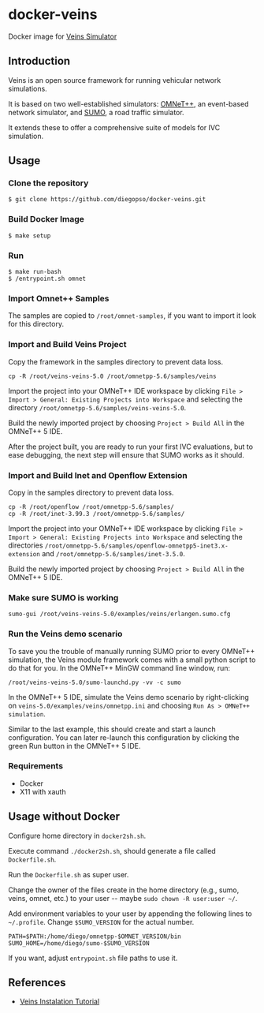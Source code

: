 docker-veins
============

Docker image for [Veins Simulator](https://veins.car2x.org/)

## Introduction

Veins is an open source framework for running vehicular network simulations.

It is based on two well-established simulators: [OMNeT++](https://www.omnetpp.org/), an event-based network simulator, and [SUMO](http://sumo.dlr.de/index.html), a road traffic simulator.

It extends these to offer a comprehensive suite of models for IVC simulation.

## Usage

### Clone the repository

```console
$ git clone https://github.com/diegopso/docker-veins.git
```

### Build Docker Image

```console
$ make setup
```

### Run

```console
$ make run-bash
$ /entrypoint.sh omnet
```

### Import Omnet++ Samples

The samples are copied to `/root/omnet-samples`, if you want to import it look for this directory.

### Import and Build Veins Project

Copy 	the framework in the samples directory to prevent data loss.

```
cp -R /root/veins-veins-5.0 /root/omnetpp-5.6/samples/veins
```

Import the project into your OMNeT++ IDE workspace by clicking `File > Import > General: Existing Projects into Workspace` and selecting the directory `/root/omnetpp-5.6/samples/veins-veins-5.0`.

Build the newly imported project by choosing `Project > Build All` in the OMNeT++ 5 IDE.

After the project built, you are ready to run your first IVC evaluations, but to ease debugging, the next step will ensure that SUMO works as it should.

### Import and Build Inet and Openflow Extension

Copy in the samples directory to prevent data loss.

```
cp -R /root/openflow /root/omnetpp-5.6/samples/
cp -R /root/inet-3.99.3 /root/omnetpp-5.6/samples/
```

Import the project into your OMNeT++ IDE workspace by clicking `File > Import > General: Existing Projects into Workspace` and selecting the directories `/root/omnetpp-5.6/samples/openflow-omnetpp5-inet3.x-extension` and `/root/omnetpp-5.6/samples/inet-3.5.0`.

Build the newly imported project by choosing `Project > Build All` in the OMNeT++ 5 IDE.

### Make sure SUMO is working

```console
sumo-gui /root/veins-veins-5.0/examples/veins/erlangen.sumo.cfg
```

### Run the Veins demo scenario

To save you the trouble of manually running SUMO prior to every OMNeT++ simulation, the Veins module framework comes with a small python script to do that for you. In the OMNeT++ MinGW command line window, run:

```console
/root/veins-veins-5.0/sumo-launchd.py -vv -c sumo
```

In the OMNeT++ 5 IDE, simulate the Veins demo scenario by right-clicking on `veins-5.0/examples/veins/omnetpp.ini` and choosing `Run As > OMNeT++ simulation`.

Similar to the last example, this should create and start a launch configuration. You can later re-launch this configuration by clicking the green Run button in the OMNeT++ 5 IDE.

### Requirements

* Docker
* X11 with xauth

## Usage without Docker

Configure home directory in `docker2sh.sh`.

Execute command `./docker2sh.sh`, should generate a file called `Dockerfile.sh`.

Run the `Dockerfile.sh` as super user.

Change the owner of the files create in the home directory (e.g., sumo, veins, omnet, etc.) to your user -- maybe `sudo chown -R user:user ~/`.

Add environment variables to your user by appending the following lines to `~/.profile`. Change `$SUMO_VERSION` for the actual number.

```
PATH=$PATH:/home/diego/omnetpp-$OMNET_VERSION/bin 
SUMO_HOME=/home/diego/sumo-$SUMO_VERSION
```

If you want, adjust `entrypoint.sh` file paths to use it.

## References
* [Veins Instalation Tutorial](https://veins.car2x.org/tutorial/)

